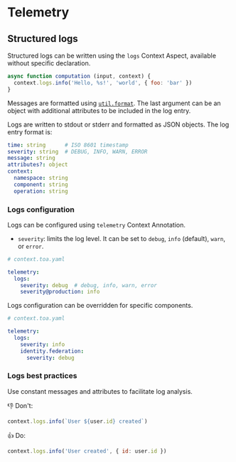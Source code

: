 # Telemetry

## Structured logs

Structured logs can be written using the `logs` Context Aspect, available without specific
declaration.

```javascript
async function computation (input, context) {
  context.logs.info('Hello, %s!', 'world', { foo: 'bar' })
}
```

Messages are formatted
using [`util.format`](https://nodejs.org/api/util.html#utilformatformat-args).
The last argument can be an object with additional attributes to be included in the log entry.

Logs are written to stdout or stderr and formatted as JSON objects. The log entry format is:

```yaml
time: string      # ISO 8601 timestamp
severity: string  # DEBUG, INFO, WARN, ERROR
message: string
attributes?: object
context:
  namespace: string
  component: string
  operation: string
```

### Logs configuration

Logs can be configured using `telemetry` Context Annotation.

- `severity`: limits the log level. It can be set to `debug`, `info` (default), `warn`, or `error`.

```yaml
# context.toa.yaml

telemetry:
  logs:
    severity: debug  # debug, info, warn, error
    severity@production: info
```

Logs configuration can be overridden for specific components.

```yaml
# context.toa.yaml

telemetry:
  logs:
    severity: info
    identity.federation:
      severity: debug
```

### Logs best practices

Use constant messages and attributes to facilitate log analysis.

:-1: Don't:

```javascript
context.logs.info(`User ${user.id} created`)
```

:+1: Do:

```javascript
context.logs.info('User created', { id: user.id })
```
